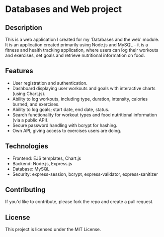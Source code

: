 # Databases and Web project

## Description
This is a web application I created for my 'Databases and the web' module. It is an application created primarily using Node.js and MySQL - 
it is a fitness and health tracking application, where users can log their workouts and exercises, set goals and retrieve nutritional information on food.

## Features
- User registration and authentication.
- Dashboard displaying user workouts and goals with interactive charts (using Chart.js).
- Ability to log workouts, including type, duration, intensity, calories burned, and exercises.
- Ability to log goals; start date, end date, status.
- Search functionality for workout types and food nutritional information (via a public API).
- Secure password handling with bcrypt for hashing.
- Own API, giving access to exercises users are doing.

## Technologies
- Frontend: EJS templates, Chart.js
- Backend: Node.js, Express.js
- Database: MySQL
- Security: express-session, bcrypt, express-validator, express-sanitizer

## Contributing
If you'd like to contribute, please fork the repo and create a pull request.

## License
This project is licensed under the MIT License.
